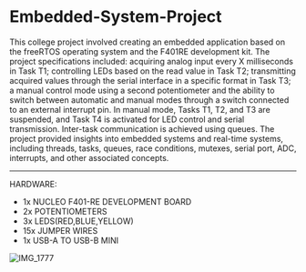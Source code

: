 # Embedded-System-Project

This college project involved creating an embedded application based on the freeRTOS operating system and the F401RE development kit. The project specifications included: acquiring analog input every X milliseconds in Task T1; controlling LEDs based on the read value in Task T2; transmitting acquired values through the serial interface in a specific format in Task T3; a manual control mode using a second potentiometer and the ability to switch between automatic and manual modes through a switch connected to an external interrupt pin. In manual mode, Tasks T1, T2, and T3 are suspended, and Task T4 is activated for LED control and serial transmission. Inter-task communication is achieved using queues. The project provided insights into embedded systems and real-time systems, including threads, tasks, queues, race conditions, mutexes, serial port, ADC, interrupts, and other associated concepts.

__________
HARDWARE:

- 1x NUCLEO F401-RE DEVELOPMENT BOARD
- 2x POTENTIOMETERS
- 3x LEDS(RED,BLUE,YELLOW)
- 15x JUMPER WIRES
- 1x USB-A TO USB-B MINI

![IMG_1777](https://github.com/CBgdC/Embedded-System-Project/assets/108428043/61be765b-c92e-4889-b475-b9e9d5921066)

